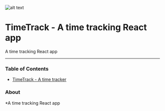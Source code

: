 ![alt text](http://reimagin8d.com/logo.svg "reimagin8d")

# TimeTrack - A time tracking React app

A time tracking React app

----------

### Table of Contents

- [TimeTrack - A time tracker](#about)


### About
*A time tracking React app
